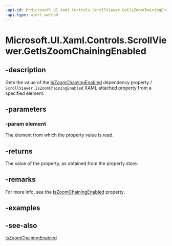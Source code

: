 ```yaml
---
-api-id: M:Microsoft.UI.Xaml.Controls.ScrollViewer.GetIsZoomChainingEnabled(Microsoft.UI.Xaml.DependencyObject)
-api-type: winrt method
---
```


<!-- Method syntax
public bool GetIsZoomChainingEnabled(Windows.UI.Xaml.DependencyObject element)
-->

# Microsoft.UI.Xaml.Controls.ScrollViewer.GetIsZoomChainingEnabled

## -description
Gets the value of the [IsZoomChainingEnabled](scrollviewer_iszoomchainingenabled.md) dependency property / `ScrollViewer.IsZoomChainingEnabled` XAML attached property from a specified element.

## -parameters
### -param element
The element from which the property value is read.

## -returns
The value of the property, as obtained from the property store.

## -remarks
For more info, see the [IsZoomChainingEnabled](scrollviewer_iszoomchainingenabled.md) property.

## -examples

## -see-also
[IsZoomChainingEnabled](scrollviewer_iszoomchainingenabled.md)

